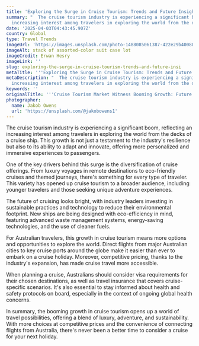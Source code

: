 ```yaml
---
title: 'Exploring the Surge in Cruise Tourism: Trends and Future Insights'
summary: "  The cruise tourism industry is experiencing a significant boom, reflecting an
  increasing interest among travelers in exploring the world from the deck..."
date: '2025-04-03T04:43:45.907Z'
country: Global
type: Travel Trends
imageUrl: 'https://images.unsplash.com/photo-1488085061387-422e29b40080'
imageAlt: stack of assorted-color suit case lot
imageCredit: Erwan Hesry
imageLink: ''
slug: exploring-the-surge-in-cruise-tourism-trends-and-future-insi
metaTitle: '''Exploring the Surge in Cruise Tourism: Trends and Future Insights'''
metaDescription: "  The cruise tourism industry is experiencing a significant boom, reflecting an
  increasing interest among travelers in exploring the world from the deck..."
keywords: ''
originalTitle: '''Cruise Tourism Market Witness Booming Growth: Future Demand, - openPR.com'''
photographer:
  name: Jakob Owens
  url: 'https://unsplash.com/@jakobowens1'
---
```







The cruise tourism industry is experiencing a significant boom, reflecting an increasing interest among travelers in exploring the world from the decks of a cruise ship. This growth is not just a testament to the industry's resilience but also to its ability to adapt and innovate, offering more personalized and immersive experiences to passengers.

One of the key drivers behind this surge is the diversification of cruise offerings. From luxury voyages in remote destinations to eco-friendly cruises and themed journeys, there's something for every type of traveler. This variety has opened up cruise tourism to a broader audience, including younger travelers and those seeking unique adventure experiences.

The future of cruising looks bright, with industry leaders investing in sustainable practices and technology to reduce their environmental footprint. New ships are being designed with eco-efficiency in mind, featuring advanced waste management systems, energy-saving technologies, and the use of cleaner fuels.

For Australian travelers, this growth in cruise tourism means more options and opportunities to explore the world. Direct flights from major Australian cities to key cruise ports around the globe make it easier than ever to embark on a cruise holiday. Moreover, competitive pricing, thanks to the industry's expansion, has made cruise travel more accessible.

When planning a cruise, Australians should consider visa requirements for their chosen destinations, as well as travel insurance that covers cruise-specific scenarios. It's also essential to stay informed about health and safety protocols on board, especially in the context of ongoing global health concerns.

In summary, the booming growth in cruise tourism opens up a world of travel possibilities, offering a blend of luxury, adventure, and sustainability. With more choices at competitive prices and the convenience of connecting flights from Australia, there's never been a better time to consider a cruise for your next holiday.
